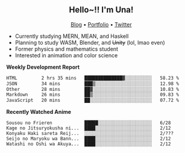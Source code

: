 <h2 align="center">
  Hello~!! I'm Una!
</h2>

<p align="center">
  <a href="https://anarchy.website/">Blog</a> &bull;
  <a href="https://una-ada.github.io/">Portfolio</a> &bull;
  <a href="https://twitter.com/xn__z7x">Twitter</a>
</p>

- Currently studying MERN, MEAN, and Haskell
- Planning to study WASM, Blender, and ~~Unity~~ (lol, lmao even)
- Former physics and mathematics student
- Interested in animation and color science

**Weekly Development Report**

<!--START_SECTION:waka-->

```txt
HTML         2 hrs 35 mins   ██████████████▓░░░░░░░░░░   58.23 %
JSON         34 mins         ███▒░░░░░░░░░░░░░░░░░░░░░   12.98 %
Other        28 mins         ██▓░░░░░░░░░░░░░░░░░░░░░░   10.83 %
Markdown     26 mins         ██▒░░░░░░░░░░░░░░░░░░░░░░   09.83 %
JavaScript   20 mins         ██░░░░░░░░░░░░░░░░░░░░░░░   07.72 %
```

<!--END_SECTION:waka-->

**Recently Watched Anime**

<!-- RECENT-ANIME:START -->

    Sousou no Frieren            █████░░░░░░░░░░░░░░░░░░░░   6/28
    Kage no Jitsuryokusha ni...  ████░░░░░░░░░░░░░░░░░░░░░   2/12
    Konyaku Haki sareta Reij...  ░░░░░░░░░░░░░░░░░░░░░░░░░   2/???
    Seijo no Maryoku wa Bann...  ████░░░░░░░░░░░░░░░░░░░░░   2/12
    Watashi no Oshi wa Akuya...  ████░░░░░░░░░░░░░░░░░░░░░   2/12
<!-- RECENT-ANIME:END -->
